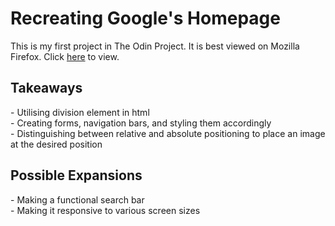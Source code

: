 <h1>Recreating Google's Homepage</h1>

This is my first project in The Odin Project. It is best viewed on Mozilla Firefox. Click [here](https://ng-jiaxin.github.io/google-homepage/) to view.

<h2>Takeaways</h2>
- Utilising division element in html<br/>
- Creating forms, navigation bars, and styling them accordingly<br/>
- Distinguishing between relative and absolute positioning to place an image at the desired position<br/>

<h2>Possible Expansions</h2>
- Making a functional search bar<br/>
- Making it responsive to various screen sizes<br/>

